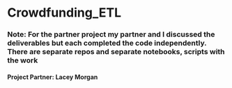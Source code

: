 # Crowdfunding_ETL
### Note: For the partner project my partner and I discussed the deliverables but each completed the code independently. There are separate repos and separate notebooks, scripts with the work
#### Project Partner: Lacey Morgan
